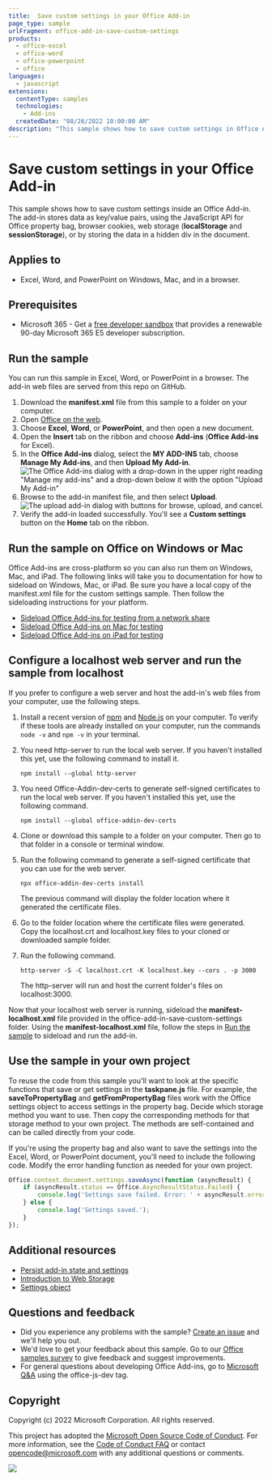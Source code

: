 ```yaml
---
title:  Save custom settings in your Office Add-in
page_type: sample
urlFragment: office-add-in-save-custom-settings
products:
  - office-excel
  - office-word
  - office-powerpoint
  - office
languages:
  - javascript
extensions:
  contentType: samples
  technologies:
    - Add-ins
  createdDate: "08/26/2022 10:00:00 AM"
description: "This sample shows how to save custom settings in Office Add-in."
---
```


# Save custom settings in your Office Add-in

This sample shows how to save custom settings inside an Office Add-in. The add-in stores data as key/value pairs, using the JavaScript API for Office property bag, browser cookies, web storage (**localStorage** and **sessionStorage**), or by storing the data in a hidden div in the document.

## Applies to

- Excel, Word, and PowerPoint on Windows, Mac, and in a browser.

## Prerequisites

- Microsoft 365 - Get a [free developer sandbox](https://developer.microsoft.com/microsoft-365/dev-program#Subscription) that provides a renewable 90-day Microsoft 365 E5 developer subscription.

## Run the sample

You can run this sample in Excel, Word, or PowerPoint in a browser. The add-in web files are served from this repo on GitHub.

1. Download the **manifest.xml** file from this sample to a folder on your computer.
1. Open [Office on the web](https://office.live.com/).
1. Choose **Excel**, **Word**, or **PowerPoint**, and then open a new document.
1. Open the **Insert** tab on the ribbon and choose **Add-ins** (**Office Add-ins** for Excel).
1. In the **Office Add-ins** dialog, select the **MY ADD-INS** tab, choose **Manage My Add-ins**, and then **Upload My Add-in**.
   ![The Office Add-ins dialog with a drop-down in the upper right reading "Manage my add-ins" and a drop-down below it with the option "Upload My Add-in"](../../Samples/images/office-add-ins-my-account.png)
1. Browse to the add-in manifest file, and then select **Upload**.
   ![The upload add-in dialog with buttons for browse, upload, and cancel.](../../Samples/images/upload-add-in.png)
1. Verify the add-in loaded successfully. You'll see a **Custom settings** button on the **Home** tab on the ribbon.

## Run the sample on Office on Windows or Mac

Office Add-ins are cross-platform so you can also run them on Windows, Mac, and iPad. The following links will take you to documentation for how to sideload on Windows, Mac, or iPad. Be sure you have a local copy of the manifest.xml file for the custom settings sample. Then follow the sideloading instructions for your platform.

- [Sideload Office Add-ins for testing from a network share](https://learn.microsoft.com/office/dev/add-ins/testing/create-a-network-shared-folder-catalog-for-task-pane-and-content-add-ins)
- [Sideload Office Add-ins on Mac for testing](https://learn.microsoft.com/office/dev/add-ins/testing/sideload-an-office-add-in-on-mac)
- [Sideload Office Add-ins on iPad for testing](https://learn.microsoft.com/office/dev/add-ins/testing/sideload-an-office-add-in-on-ipad)

## Configure a localhost web server and run the sample from localhost

If you prefer to configure a web server and host the add-in's web files from your computer, use the following steps.

1. Install a recent version of [npm](https://www.npmjs.com/get-npm) and [Node.js](https://nodejs.org/) on your computer. To verify if these tools are already installed on your computer, run the commands `node -v` and `npm -v` in your terminal.

1. You need http-server to run the local web server. If you haven't installed this yet, use the following command to install it.

    ```console
    npm install --global http-server
    ```

1. You need Office-Addin-dev-certs to generate self-signed certificates to run the local web server. If you haven't installed this yet, use the following command.

    ```console
    npm install --global office-addin-dev-certs
    ```

1. Clone or download this sample to a folder on your computer. Then go to that folder in a console or terminal window.
1. Run the following command to generate a self-signed certificate that you can use for the web server.

    ```console
    npx office-addin-dev-certs install
    ```

    The previous command will display the folder location where it generated the certificate files.

1. Go to the folder location where the certificate files were generated. Copy the localhost.crt and localhost.key files to your cloned or downloaded sample folder.

1. Run the following command.

    ```console
    http-server -S -C localhost.crt -K localhost.key --cors . -p 3000
    ```

    The http-server will run and host the current folder's files on localhost:3000.

Now that your localhost web server is running, sideload the **manifest-localhost.xml** file provided in the office-add-in-save-custom-settings folder. Using the **manifest-localhost.xml** file, follow the steps in [Run the sample](#run-the-sample) to sideload and run the add-in.

## Use the sample in your own project

To reuse the code from this sample you'll want to look at the specific functions that save or get settings in the **taskpane.js** file. For example, the **saveToPropertyBag** and **getFromPropertyBag** files work with the Office settings object to access settings in the property bag. Decide which storage method you want to use. Then copy the corresponding methods for that storage method to your own project. The methods are self-contained and can be called directly from your code.

If you're using the property bag and also want to save the settings into the Excel, Word, or PowerPoint document, you'll need to include the following code. Modify the error handling function as needed for your own project.

```javascript
Office.context.document.settings.saveAsync(function (asyncResult) {
    if (asyncResult.status == Office.AsyncResultStatus.Failed) {
        console.log('Settings save failed. Error: ' + asyncResult.error.message);
    } else {
        console.log('Settings saved.');
    }
});
```

## Additional resources

- [Persist add-in state and settings](https://learn.microsoft.com/office/dev/add-ins/develop/persisting-add-in-state-and-settings)
- [Introduction to Web Storage](http://msdn.microsoft.com/library/cc197062(VS.85).aspx)
- [Settings object](https://learn.microsoft.com/javascript/api/office/office.settings)

## Questions and feedback

- Did you experience any problems with the sample? [Create an issue](https://github.com/OfficeDev/Office-Add-in-samples/issues/new/choose) and we'll help you out.
- We'd love to get your feedback about this sample. Go to our [Office samples survey](https://aka.ms/OfficeSamplesSurvey) to give feedback and suggest improvements.
- For general questions about developing Office Add-ins, go to [Microsoft Q&A](https://learn.microsoft.com/answers/topics/office-js-dev.html) using the office-js-dev tag.

## Copyright

Copyright (c) 2022 Microsoft Corporation. All rights reserved.

This project has adopted the [Microsoft Open Source Code of Conduct](https://opensource.microsoft.com/codeofconduct/). For more information, see the [Code of Conduct FAQ](https://opensource.microsoft.com/codeofconduct/faq/) or contact [opencode@microsoft.com](mailto:opencode@microsoft.com) with any additional questions or comments.

<img src="https://pnptelemetry.azurewebsites.net/pnp-officeaddins/samples/office-add-in-save-custom-settings" />